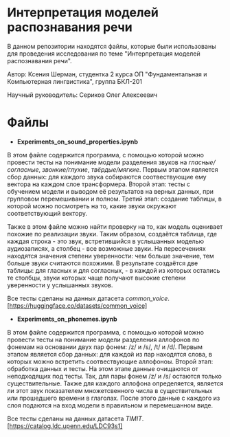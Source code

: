 # Интерпретация моделей распознавания речи

В данном репозитории находятся файлы, которые были использованы для проведения исследования по теме "Интерпретация моделей распознавания речи". 

Автор: Ксения Шерман, студентка 2 курса ОП "Фундаментальная и Компьютерная лингвистика", группа БКЛ-201

Научный руководитель: Сериков Олег Алексеевич

# Файлы

- **Experiments_on_sound_properties.ipynb**

В этом файле содержится программа, с помощью которой можно провести тесты на понимание модели разделения звуков на *гласные/согласные*, *звонкие/глухие*, *твёрдые/мягкие*. Первым этапом является сбор данных: для каждого звука собираются соотвествующие ему вектора на каждом слое трансформера. Второй этап: тесты с обучением модели и выводом её результатов на верных данных, при групповом перемешивании и полном. Третий этап: создание таблицы, в которой можно посмотреть на то, какие звуки окружают соответствующий вектору.

Также в этом файле можно найти проверку на то, как модель оценивает похожие по реализации звуки. Таким образом, создаётся таблица, где каждая строка - это звук, встретившийся в услышанных моделью аудиозаписях, а столбец - все возможные звуки. На пересечениях находятся значения степени уверенности: чем больше значение, тем больше звуки считаются похожими. В результате создаётся две таблицы: для гласных и для согласных, - в каждой из которых остались те столбцы, звуки которых чаще получают высокие степени уверенности у услышанных звуков.

Все тесты сделаны на данных датасета *common_voice*.[https://huggingface.co/datasets/common_voice]

- **Experiments_on_phonemes.ipynb**

В этом файле содержится программа, с помощью которой можно провести тесты на понимание модели разделения аллофонов по фонемам на основании двух пар фонем: /z/ и /s/, /t/ и /d/. Первым этапом является сбор данных: для каждой из пар находятся слова, в которых можно встретить соотвествующие аллофоноы. Второй этап: обработка данных и тесты. На этом этапе данные очищаются от неподходящих под тесты. Так, для пары фонем /z/ и /s/ остаются только существительные. Также для каждого аллофона определяется, является ли этот звук показателем множетсвенного числа в существительных или прошедшего времени в глаголах. После этого данные с каждого из слоя подаются на вход модели в правильном и перемешанном виде.

Все тесты сделаны на данных датасета *TIMIT*.[https://catalog.ldc.upenn.edu/LDC93s1]


